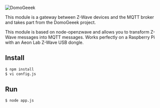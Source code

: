 ![DomoGeeek](./assets/img/logo.jpg "Domogeek")

This module is a gateway between Z-Wave devices and the MQTT broker and takes part from the DomoGeeek project.

This module is based on node-openzwave and allows you to transform Z-Wave messages into MQTT messages.
Works perfectly on a Raspberry Pi with an Aeon Lab Z-Wave USB dongle.

## Install 

```sh
$ npm install
$ vi config.js 
```

## Run 

```sh
$ node app.js
```
